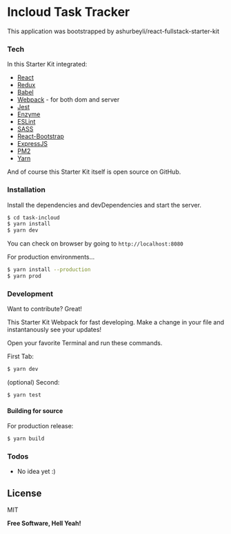 # Incloud Task Tracker

This application was bootstrapped by ashurbeyli/react-fullstack-starter-kit

### Tech

In this Starter Kit integrated:

* [React]
* [Redux]
* [Babel]
* [Webpack] - for both dom and server
* [Jest]
* [Enzyme]
* [ESLint]
* [SASS]
* [React-Bootstrap]
* [ExpressJS]
* [PM2]
* [Yarn]

And of course this Starter Kit itself is open source on GitHub.

### Installation

Install the dependencies and devDependencies and start the server.

```sh
$ cd task-incloud
$ yarn install
$ yarn dev
```
You can check on browser by going to `http://localhost:8080`

For production environments...

```sh
$ yarn install --production
$ yarn prod
```

### Development

Want to contribute? Great!

This Starter Kit Webpack for fast developing.
Make a change in your file and instantanously see your updates!

Open your favorite Terminal and run these commands.

First Tab:
```sh
$ yarn dev
```

(optional) Second:
```sh
$ yarn test
```
#### Building for source
For production release:
```sh
$ yarn build
```

### Todos

 - No idea yet :)

License
----

MIT


**Free Software, Hell Yeah!**

   [React]: <https://reactjs.org>
   [Redux]: <https://redux.js.org>
   [Babel]: <https://babeljs.io>
   [Webpack]: <https://webpack.js.org>
   [Jest]: <https://facebook.github.io/jest>
   [Enzyme]: <https://github.com/airbnb/enzyme>
   [ESLint]: <https://eslint.org/>
   [SASS]: <https://sass-lang.com/>
   [React-Bootstrap]: <https://react-bootstrap.github.io/>
   [ExpressJS]: <https://expressjs.com/>
   [PM2]: <http://pm2.keymetrics.io/>
   [Yarn]: <https://yarnpkg.com/lang/en/>
